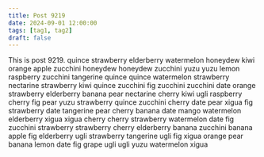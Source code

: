 ```yaml
---
title: Post 9219
date: 2024-09-01 12:00:00
tags: [tag1, tag2]
draft: false
---
```

This is post 9219.
quince
strawberry
elderberry
watermelon
honeydew
kiwi
orange
apple
zucchini
honeydew
honeydew
zucchini
yuzu
yuzu
lemon
raspberry
zucchini
tangerine
quince
quince
watermelon
strawberry
nectarine
strawberry
kiwi
quince
zucchini
fig
zucchini
zucchini
date
orange
strawberry
elderberry
banana
pear
nectarine
cherry
kiwi
ugli
raspberry
cherry
fig
pear
yuzu
strawberry
quince
zucchini
cherry
date
pear
xigua
fig
strawberry
date
tangerine
pear
cherry
banana
date
mango
watermelon
elderberry
xigua
xigua
cherry
cherry
strawberry
watermelon
date
fig
zucchini
strawberry
strawberry
cherry
elderberry
banana
zucchini
banana
apple
fig
elderberry
ugli
strawberry
tangerine
ugli
fig
xigua
orange
pear
banana
lemon
date
fig
grape
ugli
ugli
yuzu
watermelon
xigua

